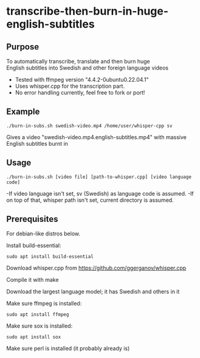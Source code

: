 # transcribe-then-burn-in-huge-english-subtitles

## Purpose

To automatically transcribe, translate and then burn huge  
English subtitles into Swedish and other foreign language videos

* Tested with ffmpeg version "4.4.2-0ubuntu0.22.04.1"
* Uses whisper.cpp for the transcription part.
* No error handling currently, feel free to fork or port!

## Example

```./burn-in-subs.sh swedish-video.mp4 /home/user/whisper-cpp sv```

Gives a video "swedish-video.mp4.english-subtitles.mp4"
with massive English subtitles burnt in

## Usage

```./burn-in-subs.sh [video file] [path-to-whisper.cpp] [video language code]```

-If video language isn't set, sv (Swedish) as language code
is assumed.
-If on top of that, whisper path isn't set,
current directory is assumed.

## Prerequisites

For debian-like distros below.

Install build-essential:

    sudo apt install build-essential

Download whisper.cpp from <https://github.com/ggerganov/whisper.cpp>

Compile it with make

Download the largest language model; it has Swedish and others in it

Make sure ffmpeg is installed:

    sudo apt install ffmpeg
    
Make sure sox is installed:

    sudo apt install sox
    
Make sure perl is installed (it probably already is)
